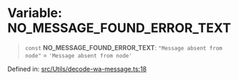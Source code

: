 # Variable: NO\_MESSAGE\_FOUND\_ERROR\_TEXT

> `const` **NO\_MESSAGE\_FOUND\_ERROR\_TEXT**: `"Message absent from node"` = `'Message absent from node'`

Defined in: [src/Utils/decode-wa-message.ts:18](https://github.com/Fokusdotid/bail/blob/3bcafd64e13ba51a595ace0ee7bd2c9c52ab1814/src/Utils/decode-wa-message.ts#L18)
